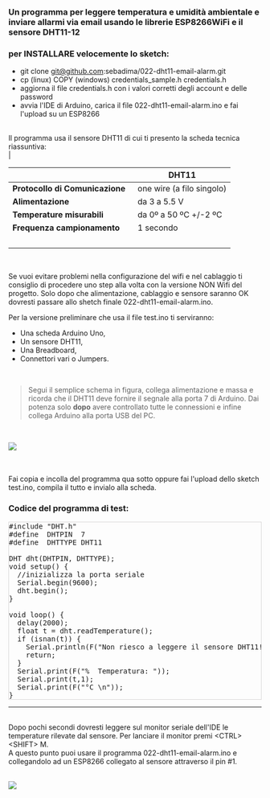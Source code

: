 
### Un programma per leggere temperatura e umidità ambientale e inviare allarmi via email usando le librerie ESP8266WiFi e il sensore DHT11-12

### per INSTALLARE velocemente lo sketch:

* git clone git@github.com:sebadima/022-dht11-email-alarm.git
* cp (linux) COPY (windows) credentials_sample.h credentials.h
* aggiorna il file credentials.h con i valori corretti degli account e delle password
* avvia l'IDE di Arduino, carica il file 022-dht11-email-alarm.ino e fai l'upload su un ESP8266


<br>
Il programma usa il sensore DHT11 di cui ti presento la scheda tecnica riassuntiva: 
<br>                                                                        |

|                            | **DHT11**                                                                                                                                                |
| -------------------------- | -------------------------------------------------------------------------------------------------------------------------------------------------------- |
| **Protocollo di Comunicazione** &nbsp;|  one wire (a filo singolo)                                                                                                                                                 |
| **Alimentazione**     | da 3 a 5.5 V                                                                                                                                               |
| **Temperature misurabili**      | da 0º a 50 ºC +/-2 ºC                                                                                                                                       |
| **Frequenza campionamento**        | 1 secondo                                                                                                                                                 |
<br>                                                                        |
<br>

Se vuoi evitare problemi nella configurazione del wifi e nel cablaggio ti consiglio di procedere uno step alla volta con la versione NON Wifi del progetto. Solo dopo che alimentazione, cablaggio e sensore saranno OK  dovresti passare  allo shetch finale 022-dht11-email-alarm.ino.

Per la versione preliminare che usa il file test.ino ti serviranno:

- Una scheda  Arduino Uno,
- Un sensore DHT11,
- Una Breadboard,
- Connettori vari o Jumpers.

<br>

> Segui il semplice schema in figura, collega alimentazione e massa e ricorda che il DHT11 deve fornire il segnale alla porta 7 di Arduino. Dai potenza solo **dopo** avere controllato tutte le connessioni e infine collega Arduino alla porta USB del PC. 

<br>

![](https://res.cloudinary.com/sebadima/image/upload/v1591736591/001/DHT22_20Design_bb_dfydiv.jpg)

<br>
<br>
Fai copia e incolla del programma qua sotto oppure fai l'upload dello sketch test.ino, compila il tutto e invialo alla scheda.



### Codice del programma di test:

<pre  class="prettyprint linenums" style="border:1px solid #d6d4d4;" >
#include "DHT.h"
#define  DHTPIN  7
#define  DHTTYPE DHT11   

DHT dht(DHTPIN, DHTTYPE);
void setup() {
  //inizializza la porta seriale
  Serial.begin(9600);
  dht.begin();
}

void loop() {
  delay(2000);
  float t = dht.readTemperature();
  if (isnan(t)) {
    Serial.println(F("Non riesco a leggere il sensore DHT11!"));
    return;
  }
  Serial.print(F("%  Temperatura: "));
  Serial.print(t,1);
  Serial.print(F("°C \n"));
}
</pre>


---



<br> 
Dopo pochi secondi dovresti leggere sul monitor seriale dell'IDE le temperature rilevate dal sensore. Per lanciare il monitor premi &lt;CTRL&gt;&lt;SHIFT&gt; M. 
<br> 
A questo punto puoi usare il programma 022-dht11-email-alarm.ino e collegandolo ad un ESP8266 collegato al sensore attraverso il pin #1.
</br>

</br>

![](https://res.cloudinary.com/sebadima/image/upload/v1591976320/001/image_uak2rx.png)

</br>
